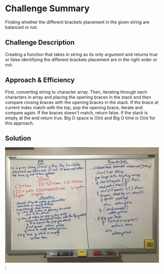 # Challenge Summary
<!-- Short summary or background information -->
Finding whether the different brackets placement in the given string are balanced or not. 

## Challenge Description
<!-- Description of the challenge -->
Creating a function that takes in string as its only argument and returns true or false identifying the different 
brackets placement are in the right order or not. 

## Approach & Efficiency
<!-- What approach did you take? Why? What is the Big O space/time for this approach? -->
First, converting string to character array. Then, iterating through each characters in array and placing the opening braces
in the stack and then compare closing braces with the opening braces in the stack. If the brace at current index match 
with the top, pop the opening brace, iterate and compare again. If the braces doesn't match, return false. If the stack
is empty at the end return true. Big O space is O(n) and Big O time is O(n) for this approach.

## Solution
<!-- Embedded whiteboard image -->
![Binary search whiteboard image](../assets/balancedBrackets.jpg);